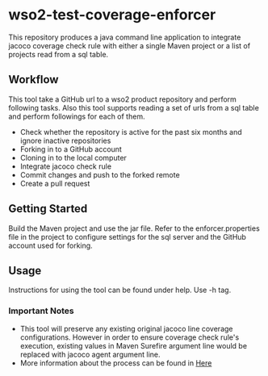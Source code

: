 
# wso2-test-coverage-enforcer #
This repository produces a java command line application to integrate jacoco coverage check rule with 
either a single Maven project or a list of projects read from a sql table.
## Workflow ##
This tool take a GitHub url to a wso2 product repository and perform
following tasks. Also this tool supports reading a set of urls from a sql table and perform followings for each of them.
* Check whether the repository is active for the past six months and ignore inactive repositories
* Forking in to a GitHub account
* Cloning in to the local computer
* Integrate jacoco check rule
* Commit changes and push to the forked remote
* Create a pull request 
## Getting Started ##
Build the Maven project and use the jar file. Refer to the enforcer.properties file in the project to configure settings for the sql server and the GitHub account used for forking.
## Usage ##
Instructions for using the tool can be found under help. Use -h tag.
### Important Notes ###
* This tool will preserve any existing original jacoco line coverage configurations. However in order to 
ensure coverage check rule's execution, existing values in Maven Surefire argument line would be replaced with
jacoco agent argument line.
* More information about the process can be found in [Here](https://github.com/tharindu-bandara/build-automation-artifacts/tree/master/test-coverage-enforcer)